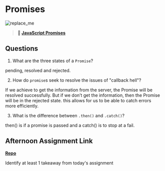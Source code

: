 # Promises

![replace_me](https://codeworks.blob.core.windows.net/public/assets/img/illustrations/placeholder.svg)

> **📖 [JavaScript Promises](https://codeworksacademy.com/fs-student-guide/resources/wk4/02-Promises)**

## Questions

1. What are the three states of a `Promise`?

pending, resolved and rejected.

2. How do `promise`s seek to resolve the issues of "callback hell"?

If we achieve to get the information from the server, the Promise will be resolved successfully. But if we don’t get the information, then the Promise will be in the rejected state. this allows for us to be able to catch errors more efficiently.

3. What is the difference between `.then()` and `.catch()`?

then() is if a promise is passed and a catch() is to stop at a fail.

## Afternoon Assignment Link

**[Repo](https://github.com/Casey1224/gregslistAsync)**

Identify at least 1 takeaway from today's assignment
